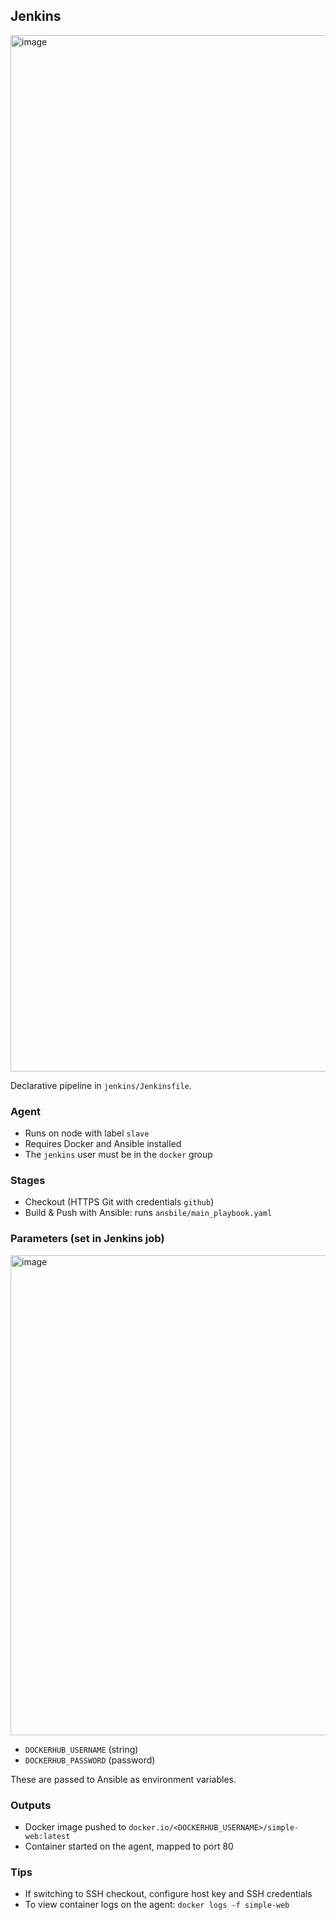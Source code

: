## Jenkins
<img width="2940" height="1658" alt="image" src="https://github.com/user-attachments/assets/41c92697-e0f7-4f58-a334-75f240043c90" />


Declarative pipeline in `jenkins/Jenkinsfile`.

### Agent
- Runs on node with label `slave`
- Requires Docker and Ansible installed
- The `jenkins` user must be in the `docker` group

### Stages
- Checkout (HTTPS Git with credentials `github`)
- Build & Push with Ansible: runs `ansbile/main_playbook.yaml`

### Parameters (set in Jenkins job)
<img width="2688" height="768" alt="image" src="https://github.com/user-attachments/assets/36ccd4be-c518-4af2-889c-2967ba4d9efe" />

- `DOCKERHUB_USERNAME` (string)
- `DOCKERHUB_PASSWORD` (password)

These are passed to Ansible as environment variables.

### Outputs
- Docker image pushed to `docker.io/<DOCKERHUB_USERNAME>/simple-web:latest`
- Container started on the agent, mapped to port 80

### Tips
- If switching to SSH checkout, configure host key and SSH credentials
- To view container logs on the agent: `docker logs -f simple-web`
